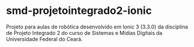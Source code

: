 # smd-projetointegrado2-ionic
Projeto para aulas de robótica desenvolvido em Ionic 3 (3.3.0) da disciplina de Projeto Integrado 2 do curso de Sistemas e Mídias Digitais da Universidade Federal do Ceará.
